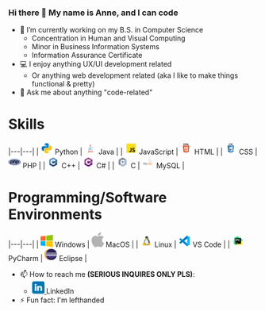 ### Hi there 👋 My name is Anne, and I can code

- 🔭 I’m currently working on my B.S. in Computer Science
  - Concentration in Human and Visual Computing
  - Minor in Business Information Systems
  - Information Assurance Certificate
- 💻 I enjoy anything UX/UI development related
  - Or anything web development related (aka I like to make things functional & pretty)
- 💬 Ask me about anything "code-related"

# Skills

|---|---|
| <img src="https://github.com/AnneH20/AnneH20/blob/main/Images/python.svg" width="25"> Python | <img src="https://github.com/AnneH20/AnneH20/blob/main/Images/java.svg" width="25"> Java |
| <img src="https://github.com/AnneH20/AnneH20/blob/main/Images/javascript.svg" width="25"> JavaScript | <img src="https://github.com/AnneH20/AnneH20/blob/main/Images/html.svg" width="25"> HTML |
| <img src="https://github.com/AnneH20/AnneH20/blob/main/Images/css.svg" width="25"> CSS | <img src="https://github.com/AnneH20/AnneH20/blob/main/Images/php.png" width="25"> PHP |
| <img src="https://github.com/AnneH20/AnneH20/blob/main/Images/c%2B%2B.svg" width="25"> C++ | <img src="https://github.com/AnneH20/AnneH20/blob/main/Images/c%23.svg" width="25"> C# |
| <img src="https://github.com/AnneH20/AnneH20/blob/main/Images/c.svg" width="25"> C | <img src="https://github.com/AnneH20/AnneH20/blob/main/Images/mysql.svg" width="25"> MySQL |

# Programming/Software Environments

|---|---|
| <img src="https://github.com/AnneH20/AnneH20/blob/main/Images/windows.png" width="25"> Windows | <img src="https://github.com/AnneH20/AnneH20/blob/main/Images/apple.png" width="25"> MacOS |
| <img src="https://github.com/AnneH20/AnneH20/blob/main/Images/linux.png" width="25"> Linux | <img src="https://github.com/AnneH20/AnneH20/blob/main/Images/vscode.svg" width="25"> VS Code |
| <img src="https://github.com/AnneH20/AnneH20/blob/main/Images/pycharm.svg" width="25"> PyCharm | <img src="https://github.com/AnneH20/AnneH20/blob/main/Images/eclipse.png" width="25"> Eclipse |

- 📫 How to reach me **(SERIOUS INQUIRES ONLY PLS)**:
    * <a href="https://www.linkedin.com/in/anne-h-501b9b260/"> <img src="https://github.com/AnneH20/AnneH20/blob/main/Images/linkedin.svg" width="25"/> </a> LinkedIn
- ⚡ Fun fact: I'm lefthanded
